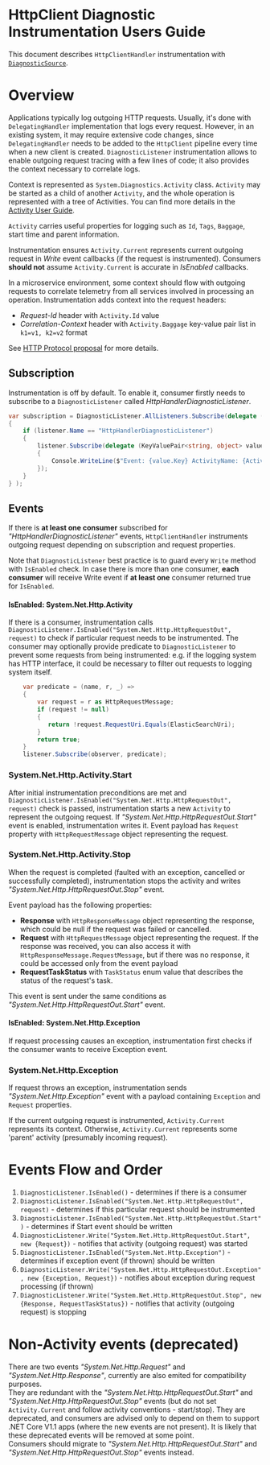 # HttpClient Diagnostic  Instrumentation Users Guide

This document describes `HttpClientHandler` instrumentation with [`DiagnosticSource`](https://github.com/dotnet/runtime/blob/master/src/libraries/System.Diagnostics.DiagnosticSource/src/DiagnosticSourceUsersGuide.md).

# Overview
Applications typically log outgoing HTTP requests. Usually, it's done with `DelegatingHandler` implementation that logs every request. However, in an existing system, it may require extensive code changes, since `DelegatingHandler` needs to be added to the `HttpClient` pipeline every time when a new client is created.
`DiagnosticListener` instrumentation allows to enable outgoing request tracing with a few lines of code; it also provides the context necessary to correlate logs.

Context is represented as `System.Diagnostics.Activity` class. `Activity` may be started as a child of another `Activity`, and the whole operation is represented with a tree of Activities. You can find more details in the [Activity User Guide](https://github.com/dotnet/runtime/blob/master/src/libraries/System.Diagnostics.DiagnosticSource/src/ActivityUserGuide.md).

`Activity` carries useful properties for logging such as `Id`, `Tags`, `Baggage`, start time and parent information. 

Instrumentation ensures `Activity.Current` represents current outgoing request in *Write* event callbacks (if the request is instrumented). Consumers **should not** assume `Activity.Current` is accurate in *IsEnabled* callbacks.

In a microservice environment, some context should flow with outgoing requests to correlate telemetry from all services involved in processing an operation.
Instrumentation adds context into the request headers: 
 * *Request-Id* header with `Activity.Id` value
 * *Correlation-Context* header with `Activity.Baggage` key-value pair list in `k1=v1, k2=v2` format
 
See [HTTP Protocol proposal](https://github.com/dotnet/runtime/blob/master/src/libraries/System.Diagnostics.DiagnosticSource/src/HttpCorrelationProtocol.md) for more details.

## Subscription
Instrumentation is off by default. To enable it, consumer firstly needs to subscribe to a `DiagnosticListener` called *HttpHandlerDiagnosticListener*. 

```C#
var subscription = DiagnosticListener.AllListeners.Subscribe(delegate (DiagnosticListener listener)
{
    if (listener.Name == "HttpHandlerDiagnosticListener")
    {
        listener.Subscribe(delegate (KeyValuePair<string, object> value)
        {
            Console.WriteLine($"Event: {value.Key} ActivityName: {Activity.Current.OperationName} Id: {Activity.Current.Id} ");
        });
    }
} );
```

## Events
If there is **at least one consumer** subscribed for *"HttpHandlerDiagnosticListener"* events, `HttpClientHandler` instruments outgoing request depending on subscription and request properties.

Note that `DiagnosticListener` best practice is to guard every `Write` method with `IsEnabled` check. In case there is more than one consumer, **each consumer** will receive Write event if **at least one** consumer returned true for `IsEnabled`.

#### IsEnabled: System.Net.Http.Activity
If there is a consumer, instrumentation calls `DiagnosticListener.IsEnabled("System.Net.Http.HttpRequestOut", request)` to check if particular request needs to be instrumented.
The consumer may optionally provide predicate to `DiagnosticListener` to prevent some requests from being instrumented: e.g. if the logging system has HTTP interface, it could be necessary to filter out requests to logging system itself.

```C#
    var predicate = (name, r, _) => 
    {
        var request = r as HttpRequestMessage;
        if (request != null)
        {
           return !request.RequestUri.Equals(ElasticSearchUri);
        }
        return true;
    }
    listener.Subscribe(observer, predicate);
```
### System.Net.Http.Activity.Start
After initial instrumentation preconditions are met and `DiagnosticListener.IsEnabled("System.Net.Http.HttpRequestOut", request)` check is passed, instrumentation starts a new `Activity` to represent the outgoing request.
If *"System.Net.Http.HttpRequestOut.Start"* event is enabled, instrumentation writes it. Event payload has `Request` property with  `HttpRequestMessage` object representing the request.

### System.Net.Http.Activity.Stop
When the request is completed (faulted with an exception, cancelled or successfully completed), instrumentation stops the activity and writes *"System.Net.Http.HttpRequestOut.Stop"* event.

Event payload has the following properties:
* **Response**  with `HttpResponseMessage` object representing the response, which could be null if the request was failed or cancelled.  
* **Request**  with `HttpRequestMessage` object representing the request. If the response was received, you can also access it with `HttpResponseMessage.RequestMessage`, but if there was no response, it could be accessed only from the event payload  
* **RequestTaskStatus** with `TaskStatus` enum value that describes the status of the request's task.

This event is sent under the same conditions as *"System.Net.Http.HttpRequestOut.Start"* event.

#### IsEnabled: System.Net.Http.Exception
If request processing causes an exception, instrumentation first checks if the consumer wants to receive Exception event.

### System.Net.Http.Exception
If request throws an exception, instrumentation sends *"System.Net.Http.Exception"* event with a payload containing `Exception` and `Request` properties.

If the current outgoing request is instrumented, `Activity.Current` represents its context.
Otherwise, `Activity.Current` represents some 'parent' activity (presumably incoming request).

# Events Flow and Order

1. `DiagnosticListener.IsEnabled()` - determines if there is a consumer
2. `DiagnosticListener.IsEnabled("System.Net.Http.HttpRequestOut", request)` - determines if this particular request should be instrumented
3. `DiagnosticListener.IsEnabled("System.Net.Http.HttpRequestOut.Start")` - determines if Start event should be written
4. `DiagnosticListener.Write("System.Net.Http.HttpRequestOut.Start", new {Request})` - notifies that activity (outgoing request) was started
5. `DiagnosticListener.IsEnabled("System.Net.Http.Exception")` - determines if exception event (if thrown) should be written
6. `DiagnosticListener.Write("System.Net.Http.HttpRequestOut.Exception", new {Exception, Request})` - notifies about exception during request processing (if thrown)
7. `DiagnosticListener.Write("System.Net.Http.HttpRequestOut.Stop", new {Response, RequestTaskStatus})` - notifies that activity (outgoing request) is stopping

# Non-Activity events (deprecated)
There are two events *"System.Net.Http.Request"* and *"System.Net.Http.Response"*, currently are also emited for compatibility purposes.  
They are redundant with the *"System.Net.Http.HttpRequestOut.Start"* and *"System.Net.Http.HttpRequestOut.Stop"* events (but do not set `Activity.Current` and follow activity conventions - start/stop).
 They are deprecated, and consumers are advised only to depend on them to support .NET Core V1.1 apps (where the new events are not present).
It is likely that these deprecated events will be removed at some point.  
Consumers should migrate to *"System.Net.Http.HttpRequestOut.Start"* and *"System.Net.Http.HttpRequestOut.Stop"* events instead.
